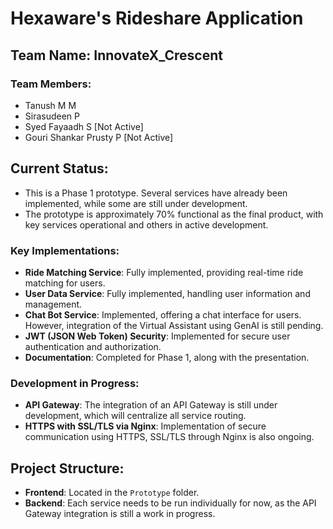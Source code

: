 # Hexaware's Rideshare Application

## Team Name: InnovateX_Crescent

### Team Members:

- Tanush M M
- Sirasudeen P
- Syed Fayaadh S [Not Active]
- Gouri Shankar Prusty P [Not Active]

## Current Status:

- This is a Phase 1 prototype. Several services have already been implemented, while some are still under development.
- The prototype is approximately 70% functional as the final product, with key services operational and others in active development.

### Key Implementations:

- **Ride Matching Service**: Fully implemented, providing real-time ride matching for users.
- **User Data Service**: Fully implemented, handling user information and management.
- **Chat Bot Service**: Implemented, offering a chat interface for users. However, integration of the Virtual Assistant using GenAI is still pending.
- **JWT (JSON Web Token) Security**: Implemented for secure user authentication and authorization.
- **Documentation**: Completed for Phase 1, along with the presentation.

### Development in Progress:

- **API Gateway**: The integration of an API Gateway is still under development, which will centralize all service routing.
- **HTTPS with SSL/TLS via Nginx**: Implementation of secure communication using HTTPS, SSL/TLS through Nginx is also ongoing.

## Project Structure:

- **Frontend**: Located in the `Prototype` folder.
- **Backend**: Each service needs to be run individually for now, as the API Gateway integration is still a work in progress.
